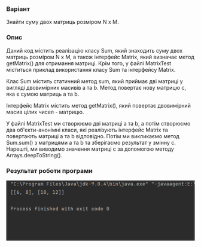 ### Варіант
Знайти суму двох матриць розміром N x M.

### Опис
Даний код містить реалізацію класу Sum, який знаходить суму двох матриць розміром N x M, а також інтерфейс Matrix, який визначає метод getMatrix() для отримання матриці. Крім того, у файлі MatrixTest міститься приклад використання класу Sum та інтерфейсу Matrix.

Клас Sum містить статичний метод sum, який приймає дві матриці у вигляді двовимірних масивів a та b. Метод повертає нову матрицю c, яка є сумою матриць a та b.

Інтерфейс Matrix містить метод getMatrix(), який повертає двовимірний масив цілих чисел - матрицю.

У файлі MatrixTest ми створюємо дві матриці a та b, а потім створюємо два об'єкти-анонімні класи, які реалізують інтерфейс Matrix та повертають матриці a та b відповідно. Потім ми викликаємо метод Sum.sum() з матрицями a та b та зберігаємо результат у змінну c. Нарешті, ми виводимо значення матриці c за допомогою методу Arrays.deepToString().

### Результат роботи програми
![alt-текст](1.png "Текст заголовка логотипа 1")
